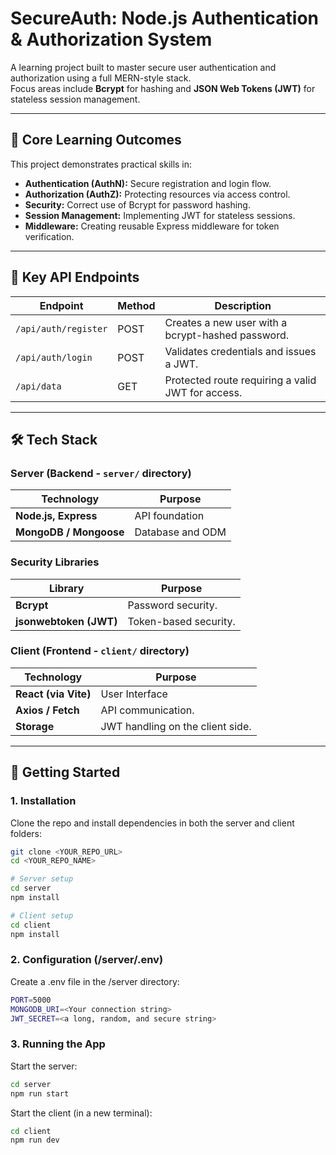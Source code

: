 # SecureAuth: Node.js Authentication & Authorization System

A learning project built to master secure user authentication and authorization using a full MERN-style stack.  
Focus areas include **Bcrypt** for hashing and **JSON Web Tokens (JWT)** for stateless session management.

---

## 🌸 Core Learning Outcomes

This project demonstrates practical skills in:

- **Authentication (AuthN):** Secure registration and login flow.
- **Authorization (AuthZ):** Protecting resources via access control.
- **Security:** Correct use of Bcrypt for password hashing.
- **Session Management:** Implementing JWT for stateless sessions.
- **Middleware:** Creating reusable Express middleware for token verification.

---

## 🔑 Key API Endpoints

| Endpoint             | Method | Description                                                |
|----------------------|--------|------------------------------------------------------------|
| `/api/auth/register` | POST   | Creates a new user with a bcrypt-hashed password.           |
| `/api/auth/login`    | POST   | Validates credentials and issues a JWT.                    |
| `/api/data`          | GET    | Protected route requiring a valid JWT for access.          |

---

## 🛠️ Tech Stack

### Server (Backend - `server/` directory)

| Technology          | Purpose        |
|--------------------|----------------|
| **Node.js, Express** | API foundation |
| **MongoDB / Mongoose** | Database and ODM |

### Security Libraries

| Library                | Purpose                |
|------------------------|------------------------|
| **Bcrypt**             | Password security.     |
| **jsonwebtoken (JWT)** | Token-based security.  |

### Client (Frontend - `client/` directory)

| Technology          | Purpose                       |
|--------------------|-------------------------------|
| **React (via Vite)** | User Interface                |
| **Axios / Fetch**    | API communication.            |
| **Storage**          | JWT handling on the client side. |

---

## 🚀 Getting Started

### 1. Installation

Clone the repo and install dependencies in both the server and client folders:

```bash
git clone <YOUR_REPO_URL>
cd <YOUR_REPO_NAME>

# Server setup
cd server
npm install

# Client setup
cd client
npm install
```

### 2. Configuration (/server/.env)

Create a .env file in the /server directory:

```bash
PORT=5000
MONGODB_URI=<Your connection string>
JWT_SECRET=<a long, random, and secure string>
```

### 3. Running the App

Start the server:

```bash
cd server
npm run start
```

Start the client (in a new terminal):

```bash
cd client
npm run dev
```